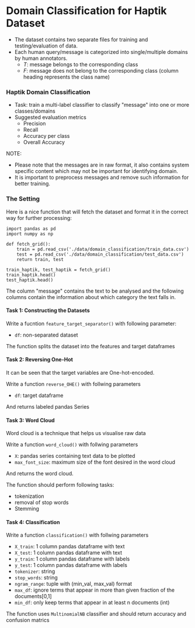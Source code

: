 # Domain Classification for Haptik Dataset

* The dataset contains two separate files for training and testing/evaluation of data.
* Each human query/message is categorized into single/multiple domains by human annotators.
    - *T*: message belongs to the corresponding class
    - *F*: message does not belong to the corresponding class (column heading represents the class name)


### Haptik Domain Classification
* Task: train a multi-label classifier to classify "message" into one or more classes/domains
* Suggested evaluation metrics
    - Precision
    - Recall
    - Accuracy per class
    - Overall Accuracy

NOTE:
* Please note that the messages are in raw format, it also contains system specific content which may not be important for identifying domain.
* It is important to preprocess messages and remove such information for better training.


### The Setting
Here is a nice function that will fetch the dataset and format it in the correct way for further processing:


    import pandas as pd
    import numpy as np

    def fetch_grid():
        train = pd.read_csv('./data/domain_classification/train_data.csv')
        test = pd.read_csv('./data/domain_classification/test_data.csv')
        return train, test

    train_haptik, test_haptik = fetch_grid()
    train_haptik.head()
    test_haptik.head()

The column "message" contains the text to be analysed and the following columns contain the information about which category the text falls in.


#### Task 1: Constructing the Datasets

Write a fucntion `feature_target_separator()` with following parameter:

* `df`: non-separated dataset

The function splits the dataset into the features and target dataframes

#### Task 2: Reversing One-Hot

It can be seen that the target variables are One-hot-encoded.

Write a function `reverse_OHE()` with follwing parameters

* `df`: target dataframe

And returns labeled pandas Series


#### Task 3: Word Cloud

Word cloud is a technique that helps us visualise raw data

Write a function `word_cloud()` with follwing parameters

* `X`: pandas series containing text data to be plotted
* `max_font_size`: maximum size of the font desired in the word cloud

And returns the word cloud.

The function should perform following tasks:

* tokenization
* removal of stop words
* Stemming


#### Task 4: Classification

Write a function `classification()` with follwing parameters

* `X_train`: 1 column pandas dataframe with text
* `X_test`: 1 column pandas dataframe with text
* `y_train`: 1 column pandas dataframe with labels
* `y_test`: 1 column pandas dataframe with labels
* `tokenizer`: string
* `stop_words`: string
* `ngram_range`: tuple with (min_val, max_val) format
* `max_df`: ignore terms that appear in more than given fraction of the documents[0,1]
* `min_df`: only keep terms that appear in at least n documents (int)

The function uses `MultinomialNB` classifier and should return accuracy and confusion matrics